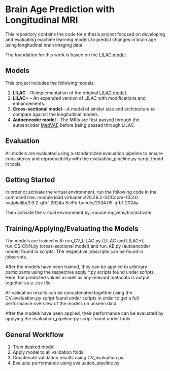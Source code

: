 # Brain Age Prediction with Longitudinal MRI

This repository contains the code for a thesis project focused on developing and evaluating machine learning models to predict changes in brain age using longitudinal brain imaging data.

The foundation for this work is based on the [LILAC model](https://github.com/heejong-kim/LILAC).

## Models

This project includes the following models:

1. **LILAC** – Reimplementation of the original [LILAC model](https://github.com/heejong-kim/LILAC).
2. **LILAC+** – An expanded version of LILAC with modifications and enhancements.
3. **Cross-sectional model** – A model of similar size and architecture to compare against the longitudinal models.
4. **Autoencoder model** - The MRIs are first passed through the autoencoder [MedVAE](https://github.com/StanfordMIMI/MedVAE) before being passed through LILAC.

## Evaluation

All models are evaluated using a standardized evaluation pipeline to ensure consistency and reproducibility with the evaluation_pipeline.py script found in tools.

## Getting Started

In order ot activate the virtual environment, run the following code in the command line:
module load virtualenv/20.26.2-GCCcore-13.3.0 matplotlib/3.9.2-gfbf-2024a SciPy-bundle/2024.05-gfbf-2024a

Then activate the virtual environment by:
source my_venv/bin/activate

## Training/Applying/Evaluating the Models

The models are trained with run_CV_LILAC.py (LILAC and LILAC+), run_CS_CNN.py (cross-sectional model) and run_AE.py (autoencoder model) found in scripts. The respective jobscripts can be found in jobscripts.

After the models have been trained, they can be applied to arbitrary participants using the respective apply_*.py scripts found under scripts. Here, the predicted values as well as any relevant metadata is output together as a .csv file.

All validation results can be concatenated together using the CV_evaluation.py script found under scripts in order to get a full performance overview of the models on unseen data.

After the models have been applied, their performance can be evaluated by applying the evaluation_pipeline.py script found under tools.

## General Workflow

1. Train desired model.
2. Apply model to all validation folds.
3. Cocatenate validation results using CV_evaluation.py
4. Evaluate performance using evaluation_pipeline.py

